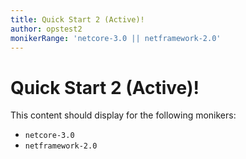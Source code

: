 ```yaml
---
title: Quick Start 2 (Active)!
author: opstest2
monikerRange: 'netcore-3.0 || netframework-2.0'
---
```


# Quick Start 2 (Active)!

This content should display for the following monikers:

* `netcore-3.0`
* `netframework-2.0`
